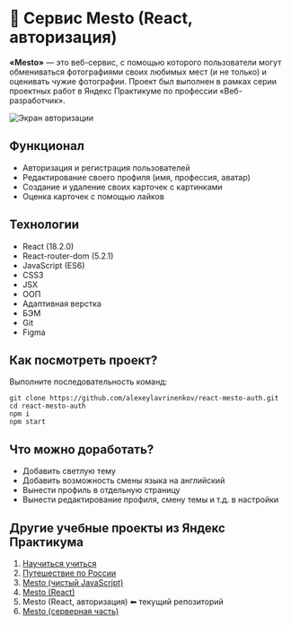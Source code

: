 # 🔐 Сервис Mesto (React, авторизация)
**«Mesto»** — это веб-сервис, с помощью которого пользователи могут обмениваться фотографиями своих любимых мест (и не только) и оценивать чужие фотографии. Проект был выполнен в рамках серии проектных работ в Яндекс Практикуме по профессии «Веб-разработчик».

![Экран авторизации](https://user-images.githubusercontent.com/100028583/215286497-a58c07eb-1319-4d27-a5e6-9c84864c4624.png)

## Функционал
* Авторизация и регистрация пользователей
* Редактирование своего профиля (имя, профессия, аватар)
* Создание и удаление своих карточек с картинками
* Оценка карточек с помощью лайков

## Технологии
* React (18.2.0)
* React-router-dom (5.2.1)
* JavaScript (ES6)
* CSS3
* JSX
* ООП
* Адаптивная верстка
* БЭМ
* Git
* Figma

## Как посмотреть проект?
Выполните последовательность команд:
```
git clone https://github.com/alexeylavrinenkov/react-mesto-auth.git
cd react-mesto-auth
npm i
npm start
```

## Что можно доработать?
* Добавить светлую тему
* Добавить возможность смены языка на английский
* Вынести профиль в отдельную страницу
* Вынести редактирование профиля, смену темы и т.д. в настройки

## Другие учебные проекты из Яндекс Практикума
1. [Научиться учиться](https://github.com/alexeylavrinenkov/how-to-learn)
2. [Путешествие по России](https://github.com/alexeylavrinenkov/russian-travel)
3. [Mesto (чистый JavaScript)](https://github.com/alexeylavrinenkov/mesto)
4. [Mesto (React)](https://github.com/alexeylavrinenkov/mesto-react)
5. Mesto (React, авторизация) ⬅ текущий репозиторий
6. [Mesto (серверная часть)](https://github.com/alexeylavrinenkov/express-mesto-gha)
